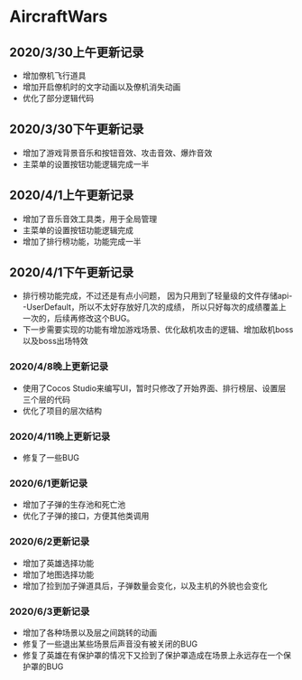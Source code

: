 ﻿# AircraftWars
## 2020/3/30上午更新记录
+ 增加僚机飞行道具
+ 增加开启僚机时的文字动画以及僚机消失动画
+ 优化了部分逻辑代码

## 2020/3/30下午更新记录
+ 增加了游戏背景音乐和按钮音效、攻击音效、爆炸音效
+ 主菜单的设置按钮功能逻辑完成一半

## 2020/4/1上午更新记录
+ 增加了音乐音效工具类，用于全局管理
+ 主菜单的设置按钮功能逻辑完成
+ 增加了排行榜功能，功能完成一半

## 2020/4/1下午更新记录
+ 排行榜功能完成，不过还是有点小问题，
	因为只用到了轻量级的文件存储api--UserDefault，所以不太好存放好几次的成绩，
	所以只好每次的成绩覆盖上一次的，后续再修改这个BUG。
+ 下一步需要实现的功能有增加游戏场景、优化敌机攻击的逻辑、增加敌机boss以及boss出场特效

### 2020/4/8晚上更新记录
+ 使用了Cocos Studio来编写UI，暂时只修改了开始界面、排行榜层、设置层三个层的代码
+ 优化了项目的层次结构

### 2020/4/11晚上更新记录
+ 修复了一些BUG

### 2020/6/1更新记录
+ 增加了子弹的生存池和死亡池
+ 优化了子弹的接口，方便其他类调用

### 2020/6/2更新记录
+ 增加了英雄选择功能
+ 增加了地图选择功能
+ 增加了捡到加子弹道具后，子弹数量会变化，以及主机的外貌也会变化

### 2020/6/3更新记录
+ 增加了各种场景以及层之间跳转的动画
+ 修复了一些退出某些场景后声音没有被关闭的BUG
+ 修复了英雄在有保护罩的情况下又捡到了保护罩造成在场景上永远存在一个保护罩的BUG